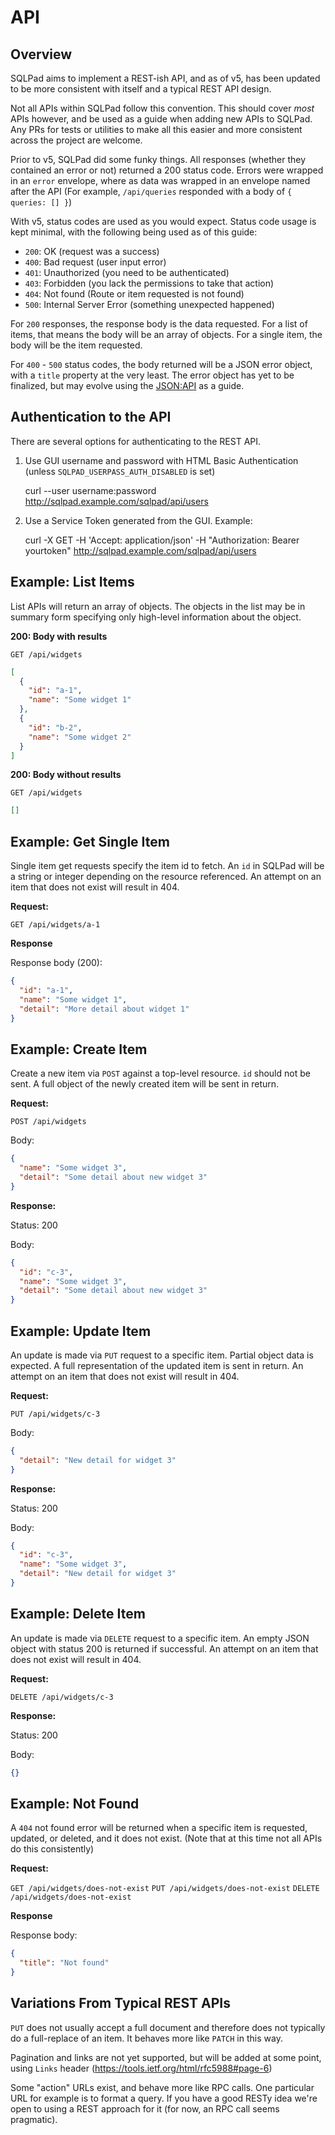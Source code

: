 # API

## Overview

SQLPad aims to implement a REST-ish API, and as of v5, has been updated to be more consistent with itself and a typical REST API design.

Not all APIs within SQLPad follow this convention. This should cover _most_ APIs however, and be used as a guide when adding new APIs to SQLPad. Any PRs for tests or utilities to make all this easier and more consistent across the project are welcome.

Prior to v5, SQLPad did some funky things. All responses (whether they contained an error or not) returned a 200 status code. Errors were wrapped in an `error` envelope, where as data was wrapped in an envelope named after the API (For example, `/api/queries` responded with a body of `{ queries: [] }`)

With v5, status codes are used as you would expect. Status code usage is kept minimal, with the following being used as of this guide:

- `200`: OK (request was a success)
- `400`: Bad request (user input error)
- `401`: Unauthorized (you need to be authenticated)
- `403`: Forbidden (you lack the permissions to take that action)
- `404`: Not found (Route or item requested is not found)
- `500`: Internal Server Error (something unexpected happened)

For `200` responses, the response body is the data requested. For a list of items, that means the body will be an array of objects. For a single item, the body will be the item requested.

For `400` - `500` status codes, the body returned will be a JSON error object, with a `title` property at the very least. The error object has yet to be finalized, but may evolve using the [JSON:API](https://jsonapi.org/format/#error-objects) as a guide.

## Authentication to the API

There are several options for authenticating to the REST API.

1. Use GUI username and password with HTML Basic Authentication (unless `SQLPAD_USERPASS_AUTH_DISABLED` is set)

   curl --user username:password http://sqlpad.example.com/sqlpad/api/users

2. Use a Service Token generated from the GUI. Example:

   curl -X GET -H 'Accept: application/json' -H "Authorization: Bearer yourtoken" http://sqlpad.example.com/sqlpad/api/users

## Example: List Items

List APIs will return an array of objects. The objects in the list may be in summary form specifying only high-level information about the object.

**200: Body with results**

`GET /api/widgets`

```json
[
  {
    "id": "a-1",
    "name": "Some widget 1"
  },
  {
    "id": "b-2",
    "name": "Some widget 2"
  }
]
```

**200: Body without results**

`GET /api/widgets`

```json
[]
```

## Example: Get Single Item

Single item get requests specify the item id to fetch. An `id` in SQLPad will be a string or integer depending on the resource referenced. An attempt on an item that does not exist will result in 404.

**Request:**

`GET /api/widgets/a-1`

**Response**

Response body (200):

```json
{
  "id": "a-1",
  "name": "Some widget 1",
  "detail": "More detail about widget 1"
}
```

## Example: Create Item

Create a new item via `POST` against a top-level resource. `id` should not be sent. A full object of the newly created item will be sent in return.

**Request:**

`POST /api/widgets`

Body:

```json
{
  "name": "Some widget 3",
  "detail": "Some detail about new widget 3"
}
```

**Response:**

Status: 200

Body:

```json
{
  "id": "c-3",
  "name": "Some widget 3",
  "detail": "Some detail about new widget 3"
}
```

## Example: Update Item

An update is made via `PUT` request to a specific item. Partial object data is expected. A full representation of the updated item is sent in return. An attempt on an item that does not exist will result in 404.

**Request:**

`PUT /api/widgets/c-3`

Body:

```json
{
  "detail": "New detail for widget 3"
}
```

**Response:**

Status: 200

Body:

```json
{
  "id": "c-3",
  "name": "Some widget 3",
  "detail": "New detail for widget 3"
}
```

## Example: Delete Item

An update is made via `DELETE` request to a specific item. An empty JSON object with status 200 is returned if successful. An attempt on an item that does not exist will result in 404.

**Request:**

`DELETE /api/widgets/c-3`

**Response:**

Status: 200

Body:

```json
{}
```

## Example: Not Found

A `404` not found error will be returned when a specific item is requested, updated, or deleted, and it does not exist. (Note that at this time not all APIs do this consistently)

**Request:**

`GET /api/widgets/does-not-exist`
`PUT /api/widgets/does-not-exist`
`DELETE /api/widgets/does-not-exist`

**Response**

Response body:

```json
{
  "title": "Not found"
}
```

## Variations From Typical REST APIs

`PUT` does not usually accept a full document and therefore does not typically do a full-replace of an item. It behaves more like `PATCH` in this way.

Pagination and links are not yet supported, but will be added at some point, using `Links` header (https://tools.ietf.org/html/rfc5988#page-6)

Some "action" URLs exist, and behave more like RPC calls. One particular URL for example is to format a query. If you have a good RESTy idea we're open to using a REST approach for it (for now, an RPC call seems pragmatic).

